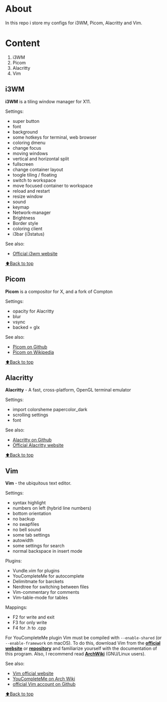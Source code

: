 # About
In this repo i store my configs for i3WM, Picom, Alacritty and Vim.

<a name="Content">

# Content

</a>

  1. i3WM
  2. Picom
  3. Alacritty
  4. Vim
  
## i3WM
__i3WM__ is a tiling window manager for X11.

Settings:
   * super button
   * font
   * background
   * some hotkeys for terminal, web browser
   * coloring dmenu
   * change focus
   * moving windows
   * vertical and horizontal split
   * fullscreen
   * change container layout
   * toogle tiling / floating
   * switch to workspace
   * move focused container to workspace
   * reload and restart
   * resize window
   * sound
   * keymap
   * Network-manager
   * Brightness
   * Border style
   * coloring client
   * i3bar (i3status)

See also:

- [Official i3wm website](https://i3wm.org/)

[:arrow_up:Back to top](#Content)
  
## Picom

__Picom__ is a compositor for X, and a fork of Compton

Settings:
  * opacity for Alacritty
  * blur
  * vsync
  * backed = glx

See also:
  + [Picom on Github](https://github.com/yshui/picom)
  + [Picom on Wikipedia](https://en.wikipedia.org/wiki/Picom)

[:arrow_up:Back to top](#Content)


## Alacritty

__Alacritty__ - A fast, cross-platform, OpenGL terminal emulator

Settings:
  * import colorsheme papercolor_dark
  * scrolling settings
  * font
    
See also:
  - [Alacritty on Github](https://github.com/alacritty/alacritty)
  - [Official Alacritty website](https://alacritty.org/)

[:arrow_up:Back to top](#Content)

## Vim
__Vim__ - the ubiquitous text editor.

Settings: 
  * syntax highlight
  * numbers on left (hybrid line numbers)
  * bottom orientation
  * no backup
  * no swapfiles
  * no bell sound
  * some tab settings
  * autowidth
  * some settings for search
  * normal backspace in insert mode

Plugins:
  * Vundle.vim for plugins
  * YouCompleteMe for autocomplete
  * Delimitmate for barckets
  * Nerdtree for switching between files
  * Vim-commentary for comments
  * Vim-table-mode for tables

Mappings:
   * F2 for write and exit
   * F3 for only write 
   * F4 for .h to .cpp

For YouCompleteMe plugin Vim must be compiled with `--enable-shared` (or `--enable-framework` on macOS). To do this, download Vim from the **[official website](https://www.vim.org/)** or **[repository](https://github.com/vim/vim)** and familiarize yourself with the documentation of this program. Also, I recommend read **[ArchWiki](https://wiki.archlinux.org/title/Vim/YouCompleteMe)** (GNU/Linux users).

See also:
  - [Vim official website](https://www.vim.org/)
  - [YouCompleteMe on Arch Wiki](https://wiki.archlinux.org/title/Vim/YouCompleteMe)
  - [official Vim account on Github](https://github.com/vim)

[:arrow_up:Back to top](#Content)
